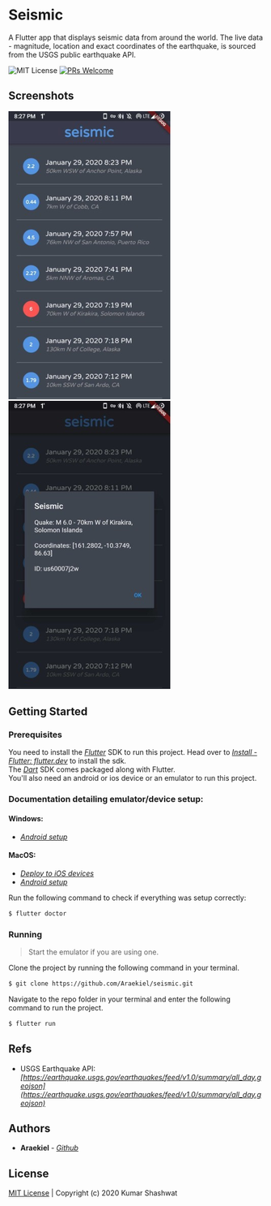 # Seismic

A Flutter app that displays seismic data from around the world. The live data - magnitude, location and exact coordinates of the earthquake, is sourced from the USGS public earthquake API. 

<a><img alt="MIT License" src="https://img.shields.io/apm/l/atomic-design-ui.svg?"></a>
<a href="http://makeapullrequest.com">
  <img alt="PRs Welcome" src="https://img.shields.io/badge/PRs-welcome-brightgreen.svg?style=flat">
</a>

## Screenshots

![Screenshot 1](https://raw.githubusercontent.com/Araekiel/seismic/master/resources/images/screenshot_1.jpg) ![Screenshot 2](https://raw.githubusercontent.com/Araekiel/seismic/master/resources/images/screenshot_2.jpg)

## Getting Started 

### Prerequisites

You need to install the *[Flutter](https://dart.dev/)* SDK to run this project.
Head over to *[Install - Flutter: flutter.dev](https://flutter.dev/docs/get-started/install)* to install the sdk.<br>
The *[Dart](https://dart.dev/)* SDK comes packaged along with Flutter.<br>
You'll also need an android or ios device or an emulator to run this project.

### Documentation detailing emulator/device setup:
#### Windows: 
- *[Android setup](https://flutter.dev/docs/get-started/install/windows#android-setup)*
#### MacOS: 
- *[Deploy to iOS devices](https://flutter.dev/docs/get-started/install/macos#deploy-to-ios-devices)*
- *[Android setup](https://flutter.dev/docs/get-started/install/macos#android-setup)*

Run the following command to check if everything was setup correctly:

```bash
$ flutter doctor
```

### Running 

> Start the emulator if you are using one.

Clone the project by running the following command in your terminal.

```bash
$ git clone https://github.com/Araekiel/seismic.git
```

Navigate to the repo folder in your terminal and enter the following command to run the project.

```bash
$ flutter run
```

## Refs 

- USGS Earthquake API: *[https://earthquake.usgs.gov/earthquakes/feed/v1.0/summary/all_day.geojson](https://earthquake.usgs.gov/earthquakes/feed/v1.0/summary/all_day.geojson)*

## Authors

- **Araekiel** - *[Github](https://github.com/Araekiel)*

## License

[MIT License](https://github.com/Araekiel/seismic/blob/master/LICENSE) | Copyright (c) 2020 Kumar Shashwat
